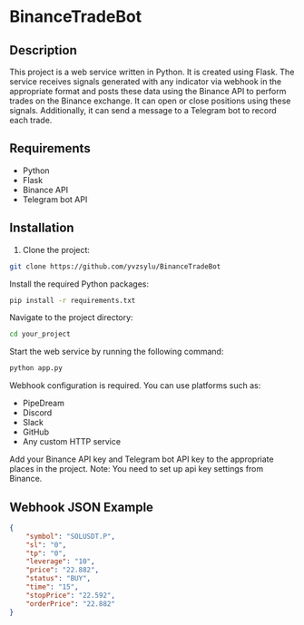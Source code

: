 # BinanceTradeBot

## Description

This project is a web service written in Python. It is created using Flask. The service receives signals generated with any indicator via webhook in the appropriate format and posts these data using the Binance API to perform trades on the Binance exchange. It can open or close positions using these signals. Additionally, it can send a message to a Telegram bot to record each trade.

## Requirements

- Python
- Flask
- Binance API
- Telegram bot API

## Installation

1. Clone the project:

```bash
git clone https://github.com/yvzsylu/BinanceTradeBot
```

Install the required Python packages:

```bash
pip install -r requirements.txt
```

Navigate to the project directory:

```bash
cd your_project
```

Start the web service by running the following command:

```bash
python app.py
```

Webhook configuration is required. You can use platforms such as:

- PipeDream
- Discord
- Slack
- GitHub
- Any custom HTTP service

Add your Binance API key and Telegram bot API key to the appropriate places in the project.
Note: You need to set up api key settings from Binance.


## Webhook JSON Example
```json
{
    "symbol": "SOLUSDT.P",
    "sl": "0",
    "tp": "0",
    "leverage": "10",
    "price": "22.882",
    "status": "BUY",
    "time": "15",
    "stopPrice": "22.592",
    "orderPrice": "22.882"
}
```


